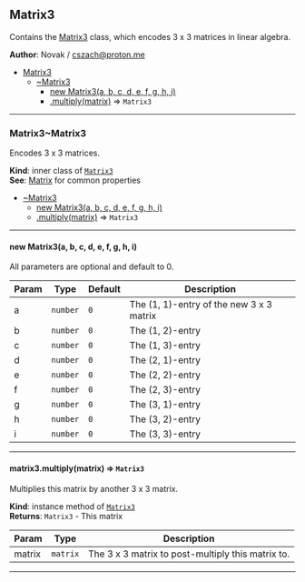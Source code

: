 <a name="module_Matrix3"></a>

## Matrix3
Contains the [Matrix3](./Matrix#module_Matrix3..Matrix3) class, which encodes 3 x 3
matrices in linear algebra.

**Author**: Novak / <cszach@proton.me>  

* [Matrix3](./Matrix#module_Matrix3)
    * [~Matrix3](./Matrix#module_Matrix3..Matrix3)
        * [new Matrix3(a, b, c, d, e, f, g, h, i)](#new_module_Matrix3..Matrix3_new)
        * [.multiply(matrix)](./Matrix#module_Matrix3..Matrix3+multiply) ⇒ <code>Matrix3</code>


* * *

<a name="module_Matrix3..Matrix3"></a>

### Matrix3~Matrix3
Encodes 3 x 3 matrices.

**Kind**: inner class of [<code>Matrix3</code>](./Matrix#module_Matrix3)  
**See**: [Matrix](./Matrix#module_Matrix..Matrix) for common properties  

* [~Matrix3](./Matrix#module_Matrix3..Matrix3)
    * [new Matrix3(a, b, c, d, e, f, g, h, i)](#new_module_Matrix3..Matrix3_new)
    * [.multiply(matrix)](./Matrix#module_Matrix3..Matrix3+multiply) ⇒ <code>Matrix3</code>


* * *

<a name="new_module_Matrix3..Matrix3_new"></a>

#### new Matrix3(a, b, c, d, e, f, g, h, i)
All parameters are optional and default to 0.


| Param | Type | Default | Description |
| --- | --- | --- | --- |
| a | <code>number</code> | <code>0</code> | The (1, 1)-entry of the new 3 x 3 matrix |
| b | <code>number</code> | <code>0</code> | The (1, 2)-entry |
| c | <code>number</code> | <code>0</code> | The (1, 3)-entry |
| d | <code>number</code> | <code>0</code> | The (2, 1)-entry |
| e | <code>number</code> | <code>0</code> | The (2, 2)-entry |
| f | <code>number</code> | <code>0</code> | The (2, 3)-entry |
| g | <code>number</code> | <code>0</code> | The (3, 1)-entry |
| h | <code>number</code> | <code>0</code> | The (3, 2)-entry |
| i | <code>number</code> | <code>0</code> | The (3, 3)-entry |


* * *

<a name="module_Matrix3..Matrix3+multiply"></a>

#### matrix3.multiply(matrix) ⇒ <code>Matrix3</code>
Multiplies this matrix by another 3 x 3 matrix.

**Kind**: instance method of [<code>Matrix3</code>](./Matrix#module_Matrix3..Matrix3)  
**Returns**: <code>Matrix3</code> - This matrix  

| Param | Type | Description |
| --- | --- | --- |
| matrix | <code>matrix</code> | The 3 x 3 matrix to post-multiply this matrix to. |


* * *

